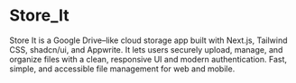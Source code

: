 # Store_It
Store It is a Google Drive–like cloud storage app built with Next.js, Tailwind CSS, shadcn/ui, and Appwrite. It lets users securely upload, manage, and organize files with a clean, responsive UI and modern authentication. Fast, simple, and accessible file management for web and mobile.
